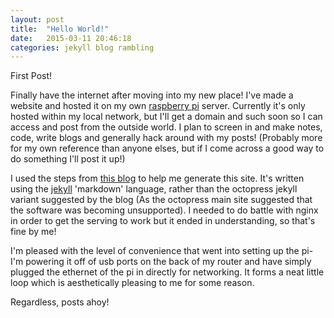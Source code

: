 ```yaml
---
layout: post
title:  "Hello World!"
date:   2015-03-11 20:46:18
categories: jekyll blog rambling
---
```

First Post!

Finally have the internet after moving into my new place!
I've made a website and hosted it on my own [raspberry pi][raspi] server. Currently it's only hosted within my local network, but I'll get a domain and such soon so I can access and post from the outside world.
I plan to screen in and make notes, code, write blogs and generally hack around with my posts! (Probably more for my own reference than anyone elses, but if I come across a good way to do something I'll post it up!)

I used the steps from [this blog][octopress] to help me generate this site. It's written using the [jekyll][jekyll] 'markdown' language, rather than the octopress jekyll variant suggested by the blog (As the octopress main site suggested that the software was becoming unsupported). I needed to do battle with nginx in order to get the serving to work but it ended in understanding, so that's fine by me!

I'm pleased with the level of convenience that went into setting up the pi- I'm powering it off of usb ports on the back of my router and have simply plugged the ethernet of the pi in directly for networking. It forms a neat little loop which is aesthetically pleasing to me for some reason.

Regardless, posts ahoy!


[jekyll]:      http://jekyllrb.com
[octopress]:   http://systemout.net/2014/07/20/how-to-setup-octopress-for-jekyll-on-a-raspberry-pi/
[raspi]: 	http://www.raspberrypi.org/
